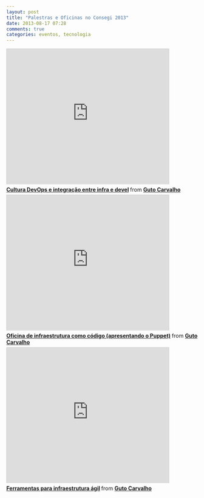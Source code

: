 ```yaml
---
layout: post
title: "Palestras e Oficinas no Consegi 2013"
date: 2013-08-17 07:28
comments: true
categories: eventos, tecnologia
---
```


<iframe src="http://www.slideshare.net/slideshow/embed_code/25327069" width="100%" height="356" frameborder="0" marginwidth="0" marginheight="0" scrolling="no" style="max-width:427px;border:1px solid #CCC;border-width:1px 1px 0;margin-bottom:5px" allowfullscreen webkitallowfullscreen mozallowfullscreen> </iframe> <div style="margin-bottom:5px"> <strong> <a href="https://www.slideshare.net/GutoCarvalho/cultura-devops-e-integrao-entre-infra-e-devel" title="Cultura DevOps e integração entre infra e devel" target="_blank">Cultura DevOps e integração entre infra e devel</a> </strong> from <strong><a href="http://www.slideshare.net/GutoCarvalho" target="_blank">Guto Carvalho</a></strong> </div>

<iframe src="http://www.slideshare.net/slideshow/embed_code/25326688" width="100%" height="356" frameborder="0" marginwidth="0" marginheight="0" scrolling="no" style="max-width:427px;border:1px solid #CCC;border-width:1px 1px 0;margin-bottom:5px" allowfullscreen webkitallowfullscreen mozallowfullscreen> </iframe> <div style="margin-bottom:5px"> <strong> <a href="https://www.slideshare.net/GutoCarvalho/puppet-oficina" title="Oficina de infraestrutura como código (apresentando o Puppet)" target="_blank">Oficina de infraestrutura como código (apresentando o Puppet)</a> </strong> from <strong><a href="http://www.slideshare.net/GutoCarvalho" target="_blank">Guto Carvalho</a></strong> </div>

<iframe src="http://www.slideshare.net/slideshow/embed_code/25326630" width="100%" height="356" frameborder="0" marginwidth="0" marginheight="0" scrolling="no" style="max-width:427px;border:1px solid #CCC;border-width:1px 1px 0;margin-bottom:5px" allowfullscreen webkitallowfullscreen mozallowfullscreen> </iframe> <div style="margin-bottom:5px"> <strong> <a href="https://www.slideshare.net/GutoCarvalho/ferrmentas" title="Ferramentas para infraestrutura ágil" target="_blank">Ferramentas para infraestrutura ágil</a> </strong> from <strong><a href="http://www.slideshare.net/GutoCarvalho" target="_blank">Guto Carvalho</a></strong> </div>

